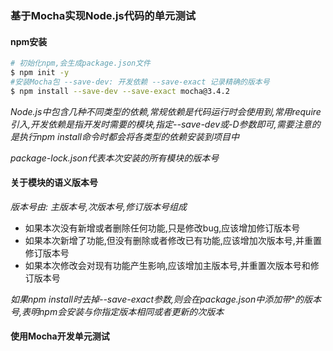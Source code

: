 ### 基于Mocha实现Node.js代码的单元测试

#### npm安装

``` bash
# 初始化npm,会生成package.json文件
$ npm init -y
#安装Mocha包 --save-dev: 开发依赖 --save-exact 记录精确的版本号
$ npm install --save-dev --save-exact mocha@3.4.2
```
*Node.js中包含几种不同类型的依赖,常规依赖是代码运行时会使用到,常用require引入,开发依赖是指开发时需要的模块,指定--save-dev或-D参数即可,需要注意的是执行npm install命令时都会将各类型的依赖安装到项目中*

*package-lock.json代表本次安装的所有模块的版本号*

#### 关于模块的语义版本号

*版本号由: 主版本号,次版本号,修订版本号组成*
* 如果本次没有新增或者删除任何功能,只是修改bug,应该增加修订版本号
* 如果本次新增了功能,但没有删除或者修改已有功能,应该增加次版本号,并重置修订版本号
* 如果本次修改会对现有功能产生影响,应该增加主版本号,并重置次版本号和修订版本号

*如果npm install时去掉--save-exact参数,则会在package.json中添加带^的版本号,表明npm会安装与你指定版本相同或者更新的次版本*

#### 使用Mocha开发单元测试